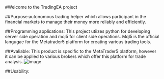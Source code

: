 #Welcome to the TradingEA project

##Purpose:autonomous trading helper which allows participant in the financial markets to manage their money more reliably and efficiently. 

##Programming applications: This project utiizes python for developing server side operation and mql5 for client side operations. Mql5 is the official langugae for the Metatrader5 platform for creating various trading tools.

##Avaliable: This product is specific to the MetaTrader5 platform, however it can be applied to various brokers which offer this platform for trade analysis.
![image](https://github.com/DelvisL/TradingEA/assets/80012247/ca4bbf22-45d2-4139-8f6f-f036d26f08e6)

##Usability:



